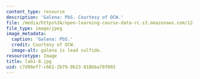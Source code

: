 ```yaml
---
content_type: resource
description: 'Galena: PbS. Courtesy of OCW.'
file: /media/https%3A/open-learning-course-data-rc.s3.amazonaws.com/12-108-structure-of-earth-materials-fall-2004/c7d98ef7c6612b799b23818bba78f093_lab1-8.jpg
file_type: image/jpeg
image_metadata:
  caption: 'Galena: PbS.'
  credit: Courtesy of OCW.
  image-alt: galena is lead sulfide.
resourcetype: Image
title: lab1-8.jpg
uid: c7d98ef7-c661-2b79-9b23-818bba78f093
---
```

